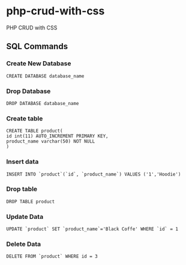 # php-crud-with-css
PHP CRUD with CSS

## SQL Commands

### Create New Database
    CREATE DATABASE database_name

### Drop Database
    DROP DATABASE database_name

### Create table
    CREATE TABLE product(
	id int(11) AUTO_INCREMENT PRIMARY KEY,
    product_name varchar(50) NOT NULL
    )
    
### Insert data
    INSERT INTO `product`(`id`, `product_name`) VALUES ('1','Hoodie')

### Drop table
    DROP TABLE product

### Update Data
    UPDATE `product` SET `product_name`='Black Coffe' WHERE `id` = 1

### Delete Data
    DELETE FROM `product` WHERE id = 3